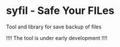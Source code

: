# syfil - Safe Your FILes
Tool and library for save backup of files

!!!! The tool is under early development !!!!
